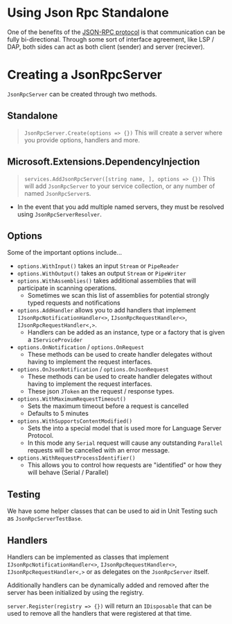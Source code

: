 # Using Json Rpc Standalone
One of the benefits of the [JSON-RPC protocol](https://www.jsonrpc.org/specification) is that communication can be fully bi-directional.  Through some sort of interface agreement, like LSP / DAP, both sides can act as both client (sender) and server (reciever).

# Creating a JsonRpcServer
`JsonRpcServer` can be created through two methods.

## Standalone

> `JsonRpcServer.Create(options => {})`
This will create a server where you provide options, handlers and more.

## Microsoft.Extensions.DependencyInjection

> `services.AddJsonRpcServer([string name, ], options => {})`
This will add `JsonRpcServer` to your service collection, or any number of named `JsonRpcServer`s.

* In the event that you add multiple named servers, they must be resolved using `JsonRpcServerResolver`.

## Options

Some of the important options include...

* `options.WithInput()` takes an input `Stream` or `PipeReader`
* `options.WithOutput()` takes an output `Stream` or `PipeWriter`
* `options.WithAssemblies()` takes additional assemblies that will participate in scanning operations.
  * Sometimes we scan this list of assemblies for potential strongly typed requests and notifications
* `options.AddHandler` allows you to add handlers that implement `IJsonRpcNotificationHandler<>`, `IJsonRpcRequestHandler<>`, `IJsonRpcRequestHandler<,>`.
  * Handlers can be added as an instance, type or a factory that is given a `IServiceProvider`
* `options.OnNotification` / `options.OnRequest`
  * These methods can be used to create handler delegates without having to implement the request interfaces.
* `options.OnJsonNotification` / `options.OnJsonRequest`
  * These methods can be used to create handler delegates without having to implement the request interfaces.
  * These json `JToken` an the request / response types.
* `options.WithMaximumRequestTimeout()`
  * Sets the maximum timeout before a request is cancelled
  * Defaults to 5 minutes
* `options.WithSupportsContentModified()`
  * Sets the into a special model that is used more for Language Server Protocol.
  * In this mode any `Serial` request will cause any outstanding `Parallel` requests will be cancelled with an error message.
* `options.WithRequestProcessIdentifier()`
  * This allows you to control how requests are "identified" or how they will behave (Serial / Parallel)

## Testing

We have some helper classes that can be used to aid in Unit Testing such as `JsonRpcServerTestBase`.

## Handlers
Handlers can be implemented as classes that implement `IJsonRpcNotificationHandler<>`, `IJsonRpcRequestHandler<>`, `IJsonRpcRequestHandler<,>` or as delegates on the `JsonRpcServer` itself.

Additionally handlers can be dynamically added and removed after the server has been initialized by using the registry.

`server.Register(registry => {})` will return an `IDisposable` that can be used to remove all the handlers that were registered at that time.
